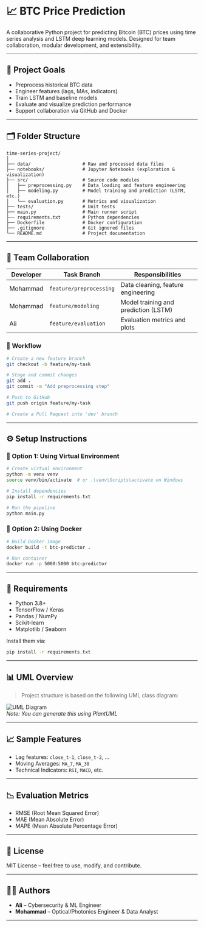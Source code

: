 # 📈 BTC Price Prediction

A collaborative Python project for predicting Bitcoin (BTC) prices using time series analysis and LSTM deep learning models. Designed for team collaboration, modular development, and extensibility.

---

## 🚀 Project Goals

- Preprocess historical BTC data
- Engineer features (lags, MAs, indicators)
- Train LSTM and baseline models
- Evaluate and visualize prediction performance
- Support collaboration via GitHub and Docker

---

## 🗂️ Folder Structure

```
time-series-project/
│
├── data/                   # Raw and processed data files
├── notebooks/              # Jupyter Notebooks (exploration & visualization)
├── src/                    # Source code modules
│   ├── preprocessing.py    # Data loading and feature engineering
│   ├── modeling.py         # Model training and prediction (LSTM, etc.)
│   └── evaluation.py       # Metrics and visualization
├── tests/                  # Unit tests
├── main.py                 # Main runner script
├── requirements.txt        # Python dependencies
├── Dockerfile              # Docker configuration
├── .gitignore              # Git ignored files
└── README.md               # Project documentation
```

---

## 👥 Team Collaboration

| Developer | Task Branch              | Responsibilities                       |
|-----------|--------------------------|----------------------------------------|
| Mohammad  | `feature/preprocessing`  | Data cleaning, feature engineering     |
| Mohammad  | `feature/modeling`       | Model training and prediction (LSTM)   |
| Ali       | `feature/evaluation`     | Evaluation metrics and plots           |

### 🧪 Workflow

```bash
# Create a new feature branch
git checkout -b feature/my-task

# Stage and commit changes
git add .
git commit -m "Add preprocessing step"

# Push to GitHub
git push origin feature/my-task

# Create a Pull Request into 'dev' branch
```

---

## ⚙️ Setup Instructions

### 📌 Option 1: Using Virtual Environment

```bash
# Create virtual environment
python -m venv venv
source venv/bin/activate  # or .\venv\Scripts\activate on Windows

# Install dependencies
pip install -r requirements.txt

# Run the pipeline
python main.py
```

### 📌 Option 2: Using Docker

```bash
# Build Docker image
docker build -t btc-predictor .

# Run container
docker run -p 5000:5000 btc-predictor
```

---

## 🔧 Requirements

- Python 3.8+
- TensorFlow / Keras
- Pandas / NumPy
- Scikit-learn
- Matplotlib / Seaborn

Install them via:

```bash
pip install -r requirements.txt
```

---

## 📊 UML Overview

> Project structure is based on the following UML class diagram:

![UML Diagram](docs/uml-btc-predict.png)  
*Note: You can generate this using PlantUML*

---

## 📈 Sample Features

- Lag features: `close_t-1`, `close_t-2`, ...
- Moving Averages: `MA_7`, `MA_30`
- Technical Indicators: `RSI`, `MACD`, etc.

---

## 📉 Evaluation Metrics

- RMSE (Root Mean Squared Error)
- MAE (Mean Absolute Error)
- MAPE (Mean Absolute Percentage Error)

---

## 🤝 License

MIT License – feel free to use, modify, and contribute.

---

## 👨‍💻 Authors

- **Ali** – Cybersecurity & ML Engineer  
- **Mohammad** – Optical/Photonics Engineer & Data Analyst

---
